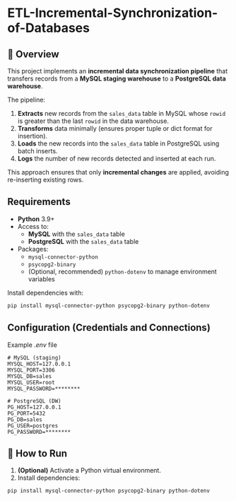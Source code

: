 # ETL-Incremental-Synchronization-of-Databases

## 📖 Overview  

This project implements an **incremental data synchronization pipeline** that transfers records from a **MySQL staging warehouse** to a **PostgreSQL data warehouse**.  

The pipeline:  
1. **Extracts** new records from the `sales_data` table in MySQL whose `rowid` is greater than the last `rowid` in the data warehouse.  
2. **Transforms** data minimally (ensures proper tuple or dict format for insertion).  
3. **Loads** the new records into the `sales_data` table in PostgreSQL using batch inserts.  
4. **Logs** the number of new records detected and inserted at each run.  

This approach ensures that only **incremental changes** are applied, avoiding re-inserting existing rows.

## Requirements

- **Python** 3.9+  
- Access to:
  - **MySQL** with the `sales_data` table
  - **PostgreSQL** with the `sales_data` table
- Packages:
  - `mysql-connector-python`
  - `psycopg2-binary`
  - (Optional, recommended) `python-dotenv` to manage environment variables

Install dependencies with:

```bash
pip install mysql-connector-python psycopg2-binary python-dotenv
```
## Configuration (Credentials and Connections)

Example *.env* file

```
# MySQL (staging)
MYSQL_HOST=127.0.0.1
MYSQL_PORT=3306
MYSQL_DB=sales
MYSQL_USER=root
MYSQL_PASSWORD=********

# PostgreSQL (DW)
PG_HOST=127.0.0.1
PG_PORT=5432
PG_DB=sales
PG_USER=postgres
PG_PASSWORD=********
```

## 🚀 How to Run

1. **(Optional)** Activate a Python virtual environment.  
2. Install dependencies:

```bash
pip install mysql-connector-python psycopg2-binary python-dotenv
```
